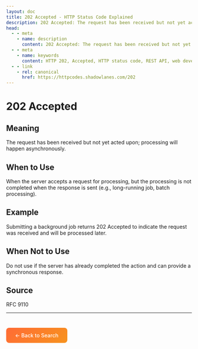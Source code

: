 ```yaml
---
layout: doc
title: 202 Accepted - HTTP Status Code Explained
description: 202 Accepted: The request has been received but not yet acted upon; processing will happen asynchronously....
head:
  - - meta
    - name: description
      content: 202 Accepted: The request has been received but not yet acted upon; processing will happen asynchronously....
  - - meta
    - name: keywords
      content: HTTP 202, Accepted, HTTP status code, REST API, web development
  - - link
    - rel: canonical
      href: https://httpcodes.shadowlanes.com/202
---
```


<script setup>
const structuredData = {
  "@context": "https://schema.org",
  "@type": "TechArticle",
  "headline": "202 Accepted - HTTP Status Code",
  "description": "The request has been received but not yet acted upon; processing will happen asynchronously.",
  "url": "https://httpcodes.shadowlanes.com/202",
  "keywords": "HTTP 202, Accepted, HTTP status code",
  "articleBody": "The request has been received but not yet acted upon; processing will happen asynchronously. When the server accepts a request for processing, but the processing is not completed when the response is sent (e.g., long-running job, batch processing).",
  "publisher": {
    "@type": "Organization",
    "name": "HTTP Codes Explainer"
  }
}
</script>

<script type="application/ld+json" v-html="JSON.stringify(structuredData)"></script>

# 202 Accepted

## Meaning

The request has been received but not yet acted upon; processing will happen asynchronously.

## When to Use

When the server accepts a request for processing, but the processing is not completed when the response is sent (e.g., long-running job, batch processing).

## Example

Submitting a background job returns 202 Accepted to indicate the request was received and will be processed later.

## When Not to Use

Do not use if the server has already completed the action and can provide a synchronous response.

## Source

RFC 9110

---

<div style="margin-top: 40px;">
  <a href="/" style="display: inline-block; padding: 12px 24px; background: linear-gradient(135deg, #ff6b35, #f7931e); color: white; text-decoration: none; border-radius: 8px; font-weight: 500;">← Back to Search</a>
</div>
